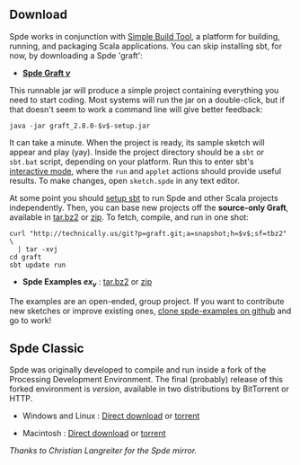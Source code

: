 Download
--------

Spde works in conjunction with [Simple Build Tool][sbt], a platform
for building, running, and packaging Scala applications. You can skip
installing sbt, for now, by downloading a Spde 'graft':

* [**Spde Graft $v$**](http://technically.us/spde-graft/graft_2.8.0-$v$-setup.jar)

This runnable jar will produce a simple project containing everything you need to start coding. Most systems will run the jar on a  double-click, but if that doesn't seem to work a command line will give better feedback:

    java -jar graft_2.8.0-$v$-setup.jar

It can take a minute. When the project is ready, its sample sketch will appear and play (yay). Inside the project directory should be a `sbt` or `sbt.bat` script, depending on your platform. Run this to enter sbt's [interactive mode][inter], where the `run` and `applet` actions should provide useful results. To make changes, open `sketch.spde` in any text editor.

[inter]: http://code.google.com/p/simple-build-tool/wiki/RunningSbt

<span id="source-only">At some point</span> you should [setup sbt][ss] to run Spde and other Scala projects independently. Then, you can base new projects off the **source-only Graft**, available in [tar.bz2][graft.tar.bz2] or [zip][graft.zip]. To fetch, compile, and run in one shot:

[graft.tar.bz2]: http://technically.us/git?p=graft.git;a=snapshot;h=$v$;sf=tbz2
[graft.zip]: http://technically.us/git?p=graft.git;a=snapshot;h=$v$;sf=zip

    curl "http://technically.us/git?p=graft.git;a=snapshot;h=$v$;sf=tbz2" \
      | tar -xvj
    cd graft
    sbt update run

* **Spde Examples $ex_v$** : [tar.bz2][tar.bz2] or [zip][zip]

The examples are an open-ended, group project. If you want to contribute new sketches or improve existing ones, [clone spde-examples on github][spde-examples] and go to work!

[spde-examples]: http://github.com/n8han/spde-examples/tree/master#readme

[tar.bz2]: http://technically.us/git?p=spde-examples.git;a=snapshot;h=$ex_v$;sf=tbz2
[zip]: http://technically.us/git?p=spde-examples.git;a=snapshot;h=$ex_v$;sf=zip

[sbt]: http://code.google.com/p/simple-build-tool/
[ss]: http://code.google.com/p/simple-build-tool/wiki/Setup

Spde Classic
------------

Spde was originally developed to compile and run inside a fork of the
Processing Development Environment. The final (probably) release of
this forked environment is $version$, available in two distributions
by BitTorrent or HTTP.

* Windows and Linux : [Direct download][gen-http] or [torrent][gen-tor]  

* Macintosh : [Direct download][mac-http]  or [torrent][mac-tor]  

[gen-tor]: http://technically.us/torrents/spde-app-gen-$version$.tgz.torrent
[gen-http]: http://spde.mirror.technically.us/spde-app-gen-$version$.tgz

[mac-tor]: http://technically.us/torrents/spde-app-mac-$version$.tgz.torrent
[mac-http]: http://spde.mirror.technically.us/spde-app-mac-$version$.tgz

*Thanks to Christian Langreiter for the Spde mirror.*
